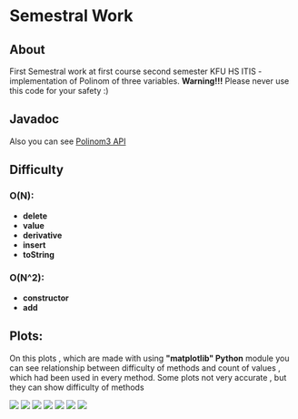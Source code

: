 # Semestral Work
## **About**
First Semestral work at first course second semester KFU HS ITIS - implementation of Polinom of three variables.
**Warning!!!** Please never use this code for your safety :)
## **Javadoc**
Also you can see [Polinom3 API](https://anteeone.github.io/Polinom3/javadoc/index.html)
## **Difficulty**
### **O(N):**
- **delete**
- **value**
- **derivative**
- **insert**
- **toString**
### **O(N^2):**
- **constructor**
- **add**


## Plots:
On this plots , which are made with using **"matplotlib" Python** module you can see relationship between difficulty of methods and count of values , which had been used in every method.
Some plots not very accurate ,
but they can show difficulty of methods

![](https://github.com/AnteeOne/Semestral-Work/blob/master/png/plot_add.png)
![](https://github.com/AnteeOne/Semestral-Work/blob/master/png/plot_tostring.png)
![](https://github.com/AnteeOne/Semestral-Work/blob/master/png/plot_constructor.png)
![](https://github.com/AnteeOne/Semestral-Work/blob/master/png/plot_delete.png)
![](https://github.com/AnteeOne/Semestral-Work/blob/master/png/plot_insert.png)
![](https://github.com/AnteeOne/Semestral-Work/blob/master/png/plot_derivative.png)
![](https://github.com/AnteeOne/Semestral-Work/blob/master/png/plot_value.png)

